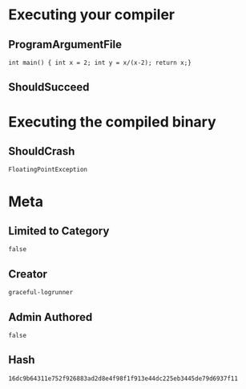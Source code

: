 # Executing your compiler

## ProgramArgumentFile

```
int main() { int x = 2; int y = x/(x-2); return x;}
```

## ShouldSucceed

# Executing the compiled binary

## ShouldCrash

```
FloatingPointException
```

# Meta

## Limited to Category

```
false
```

## Creator

```
graceful-logrunner
```

## Admin Authored

```
false
```

## Hash

```
16dc9b64311e752f926883ad2d8e4f98f1f913e44dc225eb3445de79d6937f11
```
